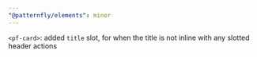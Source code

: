 ```yaml
---
"@patternfly/elements": minor
---
```

`<pf-card>`: added `title` slot, for when the title is not inline with any slotted header actions
